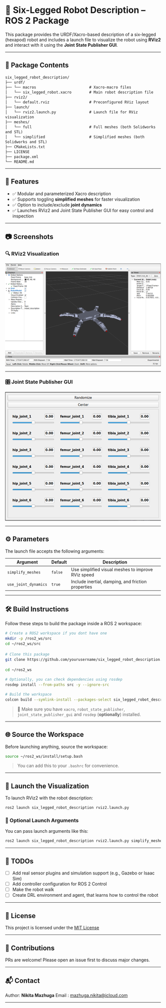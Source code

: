 # 🐜 Six-Legged Robot Description – ROS 2 Package

This package provides the URDF/Xacro-based description of a six-legged (hexapod) robot and includes a launch file to visualize the robot using **RViz2** and interact with it using the **Joint State Publisher GUI**.

---

## 📁 Package Contents

```
six_legged_robot_description/
├── urdf/
├── └── macros                        # Xacro-macro files
│   └── six_legged_robot.xacro        # Main robot description file
├── rviz2/
│   └── default.rviz                  # Preconfigured RViz layout
├── launch/
│   └── rviz2.launch.py               # Launch file for RViz visualization
├── meshes/
│   └── full                          # Full meshes (both Solidworks and STL)
│   └── simplified                    # Simplified meshes (both Solidworks and STL)
├── CMakeLists.txt
├── LICENSE
├── package.xml
└── README.md
```

---

## 🧠 Features

- ✅ Modular and parameterized Xacro description
- ✅ Supports toggling **simplified meshes** for faster visualization
- ✅ Option to include/exclude **joint dynamics**
- ✅ Launches RViz2 and Joint State Publisher GUI for easy control and inspection

---

## 📷 Screenshots

### 🔍 RViz2 Visualization

![RViz Screenshot](docs/images/rviz2.png)

---

### 🎛️ Joint State Publisher GUI

![Joint State Publisher](docs/images/jsp.png)

---

## ⚙️ Parameters

The launch file accepts the following arguments:

| Argument               | Default   | Description                                        |
| ---------------------- | --------- | -------------------------------------------------- |
| `simplify_meshes`    | `false` | Use simplified visual meshes to improve RViz speed |
| `use_joint_dynamics` | `true`  | Include inertial, damping, and friction properties |

---

## 🛠️ Build Instructions

Follow these steps to build the package inside a ROS 2 workspace:

```bash
# Create a ROS2 workspace if you dont have one
mkdir -p /ros2_ws/src
cd ~/ros2_ws/src

# Clone this package
git clone https://github.com/yourusername/six_legged_robot_description.git

cd ~/ros2_ws
```

```bash
# Optionally, you can check dependencies using rosdep
rosdep install --from-paths src -y --ignore-src
```

```bash
# Build the workspace
colcon build --symlink-install --packages-select six_legged_robot_description
```

> 🔧 Make sure you have `xacro`, `robot_state_publisher`, `joint_state_publisher_gui` and `rosdep` (**optionally**) installed.

---

## 🌐 Source the Workspace

Before launching anything, source the workspace:

```bash
source ~/ros2_ws/install/setup.bash
```

> You can add this to your `.bashrc` for convenience.

---

## 🚀 Launch the Visualization

To launch RViz2 with the robot description:

```bash
ros2 launch six_legged_robot_description rviz2.launch.py
```

### 🔄 Optional Launch Arguments

You can pass launch arguments like this:

```bash
ros2 launch six_legged_robot_description rviz2.launch.py simplify_meshes:=true use_joint_dynamics:=false
```

---

## 📌 TODOs

- [ ] Add real sensor plugins and simulation support (e.g., Gazebo or Isaac Sim)
- [ ] Add controller configuration for ROS 2 Control
- [ ] Make the robot walk
- [ ] Create DRL environment and agent, that learns how to control the robot

---

## 📄 License

This project is licensed under the [MIT License](LICENSE)

---

## 🤝 Contributions

PRs are welcome! Please open an issue first to discuss major changes.

---

## 📬 Contact

Author: **Nikita Mazhuga**
Email : [mazhuga.nikita@icloud.com](mailto:mazhuga.nikita@icloud.com)

---
